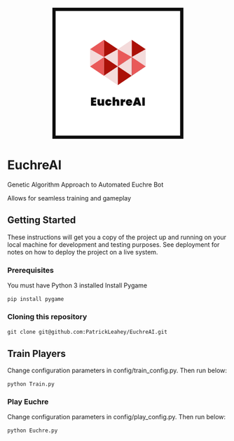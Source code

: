 <p align="center">
  <img width="300" height="300" src = https://raw.githubusercontent.com/PatrickLeahey/EuchreAI/master/config/card_imgs/Capture.PNG>
</p>

# EuchreAI
Genetic Algorithm Approach to Automated Euchre Bot

Allows for seamless training and gameplay

## Getting Started

These instructions will get you a copy of the project up and running on your local machine for development and testing purposes. See deployment for notes on how to deploy the project on a live system.

### Prerequisites

You must have Python 3 installed
Install Pygame

```
pip install pygame
```

### Cloning this repository

```
git clone git@github.com:PatrickLeahey/EuchreAI.git
```

## Train Players

Change configuration parameters in config/train_config.py. Then run below:

```
python Train.py
```

### Play Euchre 

Change configuration parameters in config/play_config.py. Then run below:

```
python Euchre.py
```

